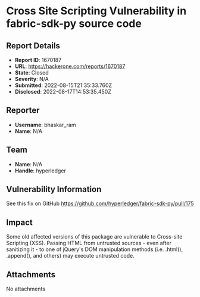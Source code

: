 # Cross Site Scripting Vulnerability in fabric-sdk-py source code 

## Report Details
- **Report ID**: 1670187
- **URL**: https://hackerone.com/reports/1670187
- **State**: Closed
- **Severity**: N/A
- **Submitted**: 2022-08-15T21:35:33.760Z
- **Disclosed**: 2022-08-17T14:53:35.450Z

## Reporter
- **Username**: bhaskar_ram
- **Name**: N/A

## Team
- **Name**: N/A
- **Handle**: hyperledger

## Vulnerability Information
See this fix on GitHub 
https://github.com/hyperledger/fabric-sdk-py/pull/175

## Impact

Some old affected versions of this package are vulnerable to Cross-site Scripting (XSS). Passing HTML from untrusted sources - even after sanitizing it - to one of jQuery's DOM manipulation methods (i.e. .html(), .append(), and others) may execute untrusted code.

## Attachments
No attachments
